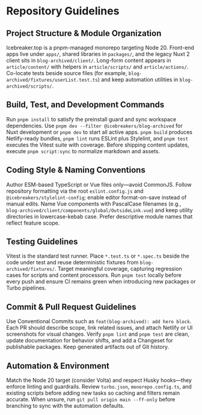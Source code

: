 # Repository Guidelines

## Project Structure & Module Organization
Icebreaker.top is a pnpm-managed monorepo targeting Node 20. Front-end apps live under `apps/`, shared libraries in `packages/`, and the legacy Nuxt 2 client sits in `blog-archived/client/`. Long-form content appears in `article/content/` with helpers in `article/scripts/` and `article/actions/`. Co-locate tests beside source files (for example, `blog-archived/fixtures/userList.test.ts`) and keep automation utilities in `blog-archived/scripts/`.

## Build, Test, and Development Commands
Run `pnpm install` to satisfy the preinstall guard and sync workspace dependencies. Use `pnpm dev --filter @icebreakers/blog-archived` for Nuxt development or `pnpm dev` to start all active apps. `pnpm build` produces Netlify-ready bundles, `pnpm lint` runs ESLint plus Stylelint, and `pnpm test` executes the Vitest suite with coverage. Before shipping content updates, execute `pnpm script:sync` to normalize markdown and assets.

## Coding Style & Naming Conventions
Author ESM-based TypeScript or Vue files only—avoid CommonJS. Follow repository formatting via the root `eslint.config.js` and `@icebreakers/stylelint-config`; enable editor format-on-save instead of manual edits. Name Vue components with PascalCase filenames (e.g., `blog-archived/client/components/global/OutsideLink.vue`) and keep utility directories in lowercase-kebab case. Prefer descriptive module names that reflect feature scope.

## Testing Guidelines
Vitest is the standard test runner. Place `*.test.ts` or `*.spec.ts` beside the code under test and reuse deterministic fixtures from `blog-archived/fixtures/`. Target meaningful coverage, capturing regression cases for scripts and content processors. Run `pnpm test` locally before every push and ensure CI remains green when introducing new packages or Turbo pipelines.

## Commit & Pull Request Guidelines
Use Conventional Commits such as `feat(blog-archived): add hero block`. Each PR should describe scope, link related issues, and attach Netlify or UI screenshots for visual changes. Verify `pnpm lint` and `pnpm test` are clean, update documentation for behavior shifts, and add a Changeset for publishable packages. Keep generated artifacts out of Git history.

## Automation & Environment
Match the Node 20 target (consider Volta) and respect Husky hooks—they enforce linting and guardrails. Review `turbo.json`, `monorepo.config.ts`, and existing scripts before adding new tasks so caching and filters remain accurate. When unsure, run `git pull origin main --ff-only` before branching to sync with the automation defaults.
